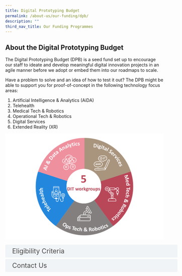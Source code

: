 ```yaml
---
title: Digital Prototyping Budget
permalink: /about-us/our-funding/dpb/
description: ""
third_nav_title: Our Funding Programmes
---
```

<h2>About the Digital Prototyping Budget </h2>
The Digital Prototyping Budget (DPB) is a seed fund set up to encourage our staff to ideate and develop meaningful digital innovation projects in an agile manner before we adopt or embed them into our roadmaps to scale.

Have a problem to solve and an idea of how to test it out? The DPB might be able to support you for proof-of-concept in the following technology focus areas:
<ol>
<li>Artificial Intelligence &amp; Analytics (AiDA)</li>
<li>Telehealth</li>
<li>Medical Tech &amp; Robotics</li>
<li>Operational Tech &amp; Robotics</li>
<li>Digital Services</li>
<li>Extended Reality (XR)</li>
</ol>

![](/images/picture1.png)

<style>
.button {
  background-color: white;
  cursor: pointer;
  padding: 5px;
  width: 100%;
  border: none;
  text-align: left;
  outline: none;
  font-size: 20px;
  transition: 0.4s;
}

.panel {
  padding: 0 18px;
  display: none;
  background-color: white;
  overflow: hidden;
}



.active,
.button:hover {
  background-color: white;
}

input {
  display: none;
}

label {
  position: relative;
  display: block;
  padding: 8px 22px;
  margin: 0 0 5px 0;
  cursor: pointer;
  background: #F0F4F6;
  border-radius: 3px;
  width: 100%;
  color: #484848;
  transition: height 0.4s;
  font-size: 1.5em;
}

label:hover {
  background: #BD2D37;
  color: #FFF;
}

.accordion-content {
  padding: 10px 0px 30px 30px;
  margin: 0 0 1px 0;
  border-radius: 3px;
	font-size: 1.25em;
	line-height: 2.2rem;
}

input + label::before {
  content: url("https://d33wubrfki0l68.cloudfront.net/2726d99e678e7823e23532634fdd6e83dfe96a99/c39dd/images/chevron-down.svg");
  font-weight: 400;
  font-size: 1.25em;
  line-height: 1.1rem;
  padding: 0;
  position: absolute;
  right: 0.5rem;
  top: 50%;
  transform: translateY(-50%);
  transition: transform 0.4s ease-in-out;
}

input:checked + label::before {
  content: url("https://d33wubrfki0l68.cloudfront.net/7468164d2fc2ad4fdea648e6cf2de622c2f70892/1819b/images/chevron-up.svg");
  transform: translateY(-50%) rotateZ(180deg);
}

input + label + .accordion-content {
  display: none;
}

input:checked + label + .accordion-content {
  display: block;
}

th, td {
  border-style: hidden;
}
</style>
<!-- End of accordion -->

<div class="container">

<div>
	<input id="title1" type="checkbox"><label for="title1">Eligibility Criteria</label>
	<div class="accordion-content">
	<div class="para">All TTSH staff may apply to DPB. Funding will also be applicable to non-staff (e.g. research collaborator, community partners, patients, caregivers, volunteers, students) if the fund recipient is part of a larger umbrella TTSH programme where a TTSH staff is the Project Owner / Principal Investigator.<br>
DPB is managed and administered by the <a href="/about-us/our-offices/chi-dsho/" target="_blank">Digital and Smart Health Office</a>, under the review and approval of Digital Innovation Technology (DIT) workgroups.
</div>
	</div>
	<input id="title2" type="checkbox"><label for="title2">Contact Us</label>
	<div class="accordion-content">
		<div class="para">If you have any questions, please contact us at 
			<a href="mailto:dsho@ttsh.com.sg">dsho@ttsh.com.sg</a>
			
</div>
	</div>

</div></div>